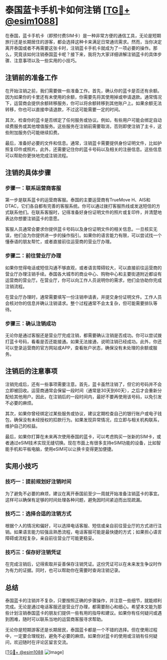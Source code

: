 # 泰国蓝卡手机卡如何注销 [[TG💪+ @esim1088](https://t.me/s/esim1088)]

在泰国，蓝卡手机卡（即预付费SIM卡）是一种非常方便的通信工具，无论是短期旅行还是长期居住的游客，都会选择这种卡来满足日常通讯需求。然而，当你决定离开泰国或者不再需要这张卡时，注销蓝卡手机卡就成为了一项必要的操作。那么，究竟该如何注销泰国蓝卡呢？接下来，我将为大家详细讲解注销蓝卡的具体步骤、注意事项以及一些实用的小技巧。

## 注销前的准备工作

在开始注销之前，我们需要做一些准备工作。首先，确认你的蓝卡是否还有余额。因为如果你的卡里还有未使用的余额，你需要先将其使用掉或申请退款。通常情况下，运营商会提供余额转移服务，你可以将余额转移到其他账户上。如果余额无法转移，你也可以直接申请退款，不过这可能需要一定的时间。

其次，检查你的蓝卡是否绑定了任何服务或协议。例如，有些用户可能会绑定自动续费服务或其他增值服务。这些服务在注销前需要取消，否则即使注销了主卡，这些附加服务仍可能继续扣费。

最后，准备好必要的文件和信息。通常，注销蓝卡需要提供身份证明文件，比如护照复印件或照片。此外，还需要记住你的蓝卡号码以及相关的注册信息。这些信息可以帮助你更快地完成注销流程。

## 注销的具体步骤

### 步骤一：联系运营商客服

第一步是联系蓝卡的运营商客服。泰国的主要运营商有TrueMove H、AIS和DTAC，它们各自都有完善的客服系统。你可以通过拨打客服热线或发送短信的方式联系他们。在联系客服时，记得准备好身份证明文件的照片或复印件，并清楚地表达你想要注销蓝卡的意愿。

客服人员通常会要求你提供蓝卡号码以及身份证明文件的相关信息。一旦核实无误，他们会为你提供进一步的操作指引。如果你的语言能力有限，可以尝试找一个懂泰语的朋友帮忙，或者直接前往运营商的营业厅办理。

### 步骤二：前往营业厅办理

如果你觉得电话或短信沟通不够直观，或者语言障碍较大，可以直接前往运营商的营业厅办理注销手续。泰国各大城市的商业中心、购物中心和主要街道附近都设有运营商的营业厅。在营业厅，你可以向工作人员说明你的需求，他们会协助你完成注销流程。

在营业厅办理时，通常需要填写一份注销申请表，并提交身份证明文件。工作人员会核对你的信息并确认注销请求。整个过程通常不会太复杂，但可能需要排队等待。

### 步骤三：确认注销成功

无论你是通过客服还是营业厅完成注销，都需要确认注销是否成功。你可以尝试拨打蓝卡号码，看看是否还能接通。如果无法接通，说明注销已经成功。此外，你还可以登录运营商的官方网站或APP，查看账户状态，确保没有未处理的余额或服务。

## 注销后的注意事项

注销完成后，还有一些事项需要注意。首先，蓝卡虽然注销了，但它的号码并不会立即被回收。运营商通常会保留一段时间（通常是30天到60天），之后才会重新分配给其他用户。因此，在注销后的一段时间内，最好不要再使用该号码，以免引发不必要的麻烦。

其次，如果你曾经绑定过某些服务或协议，建议定期检查自己的银行账户或电子钱包，确保没有未经授权的扣款行为。如果发现异常情况，应立即与相关机构联系，维护自己的权益。

最后，如果你打算在未来再次使用泰国的蓝卡，可以考虑购买一张新的SIM卡，或者通过eSIM技术实现无缝切换。现在市面上有很多支持eSIM功能的设备，比如智能手机和平板电脑，使用eSIM可以让换卡变得更加便捷。

## 实用小技巧

### 技巧一：提前规划好注销时间

为了避免不必要的麻烦，建议在离开泰国前至少一周就开始准备注销蓝卡的事宜。这样可以确保有足够的时间处理各种问题，避免因时间紧迫而出现疏漏。

### 技巧二：选择合适的注销方式

根据个人的情况和偏好，可以选择电话客服、短信或亲自前往营业厅的方式进行注销。如果语言能力较强且熟悉流程，电话客服可能是最快捷的方式；如果担心语言障碍或流程复杂，亲自前往营业厅可能更稳妥。

### 技巧三：保存好注销凭证

在完成注销后，记得索取并妥善保存注销凭证。这份凭证可以在未来发生争议时作为有力的证据。同时，也可以帮助你在需要时查询注销记录。

## 总结

泰国蓝卡的注销并不复杂，只要按照正确的步骤操作，并注意一些细节，就能顺利完成。无论是通过电话客服还是营业厅办理，都需要耐心和细心。希望本文能为那些计划注销泰国蓝卡的朋友们提供一些有用的指导和建议。如果你有任何疑问或遇到困难，随时可以联系当地的运营商客服寻求帮助。

无论你是短期游客还是长期居民，泰国蓝卡都是一个不错的选择。但在使用过程中，一定要合理规划，避免不必要的麻烦。如果你对蓝卡的使用或注销有任何疑问，欢迎随时在评论区留言交流。

[[TG💪+ @esim1088](https://t.me/s/esim1088) ![Image](https://i.postimg.cc/4NQfJmqS/Snipaste-2025-05-13-00-14-12.png)]